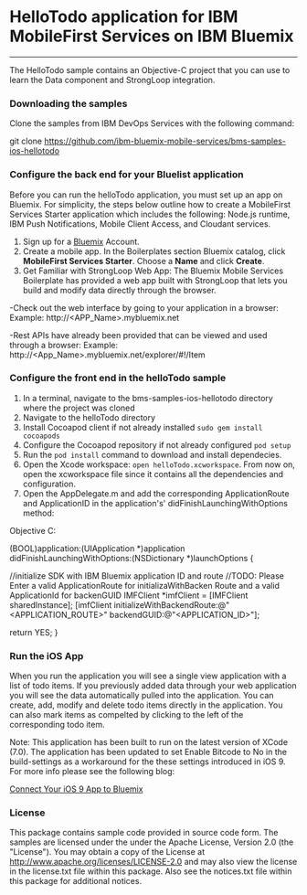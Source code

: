 # HelloTodo application for IBM MobileFirst Services on IBM Bluemix
---
The HelloTodo sample contains an Objective-C project that you can use to learn the Data component and StrongLoop integration.  
### Downloading the samples
Clone the samples from IBM DevOps Services with the following command:

git clone https://github.com/ibm-bluemix-mobile-services/bms-samples-ios-hellotodo

### Configure the back end for your Bluelist application
Before you can run the helloTodo application, you must set up an app on Bluemix.  For simplicity, the steps below outline how to create a MobileFirst Services Starter application which includes the following: Node.js runtime, IBM Push Notifications, Mobile Client Access, and Cloudant services.

1. Sign up for a [Bluemix](http://bluemix.net) Account.
2. Create a mobile app.  In the Boilerplates section Bluemix catalog, click **MobileFirst Services Starter**.  Choose a **Name** and click **Create**.
3. Get Familiar with StrongLoop Web App: The Bluemix Mobile Services Boilerplate has provided a web app built with StrongLoop that lets you build and modify data directly through the browser.

-Check out the web interface by going to your application in a browser: 
    Example: http://<APP_Name>.mybluemix.net

-Rest APIs have already been provided that can be viewed and used through a browser:
    Example: http://<App_Name>.mybluemix.net/explorer/#!/Item

### Configure the front end in the helloTodo sample
1. In a terminal, navigate to the bms-samples-ios-hellotodo directory where the project was cloned
2. Navigate to the helloTodo directory 
3. Install Cocoapod client if not already installed `sudo gem install cocoapods`
4. Configure the Cocoapod repository if not already configured `pod setup`
5. Run the `pod install` command to download and install dependecies.
6. Open the Xcode workspace: `open helloTodo.xcworkspace`. From now on, open the xcworkspace file since it contains all the dependencies and configuration.
7. Open the AppDelegate.m and add the corresponding ApplicationRoute and
ApplicationID in the application's' didFinishLaunchingWithOptions method:


Objective C:

(BOOL)application:(UIApplication *)application didFinishLaunchingWithOptions:(NSDictionary *)launchOptions {

//initialize SDK with IBM Bluemix application ID and route
//TODO: Please Enter a valid ApplicationRoute for initializaWithBacken Route and a valid ApplicationId for backenGUID
IMFClient *imfClient = [IMFClient sharedInstance];
[imfClient initializeWithBackendRoute:@"<APPLICATION_ROUTE>" backendGUID:@"<APPLICATION_ID>"];			

return YES;
}



### Run the iOS App

When you run the application you will see a single view application with a list of todo items. If you previously added data through your web application you will see the data automatically pulled into the application. You can create, add, modify and delete todo items directly in the application. You can also mark items as compelted by clicking to the left of the corresponding todo item. 

Note: This application has been built to run on the latest version of XCode (7.0). The application has been updated to set Enable Bitcode to No in the build-settings as a workaround for the these settings introduced in iOS 9. For more info please see the following blog:

[Connect Your iOS 9 App to Bluemix](https://developer.ibm.com/bluemix/2015/09/16/connect-your-ios-9-app-to-bluemix/)

### License
This package contains sample code provided in source code form. The samples are licensed under the under the Apache License, Version 2.0 (the "License"). You may obtain a copy of the License at http://www.apache.org/licenses/LICENSE-2.0 and may also view the license in the license.txt file within this package. Also see the notices.txt file within this package for additional notices.
